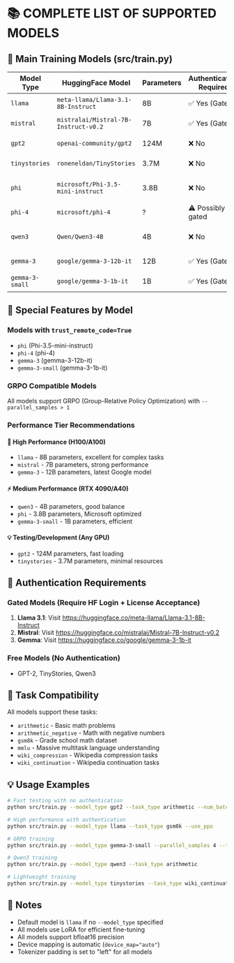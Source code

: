 # 📚 COMPLETE LIST OF SUPPORTED MODELS

## 🎯 Main Training Models (src/train.py)

| Model Type | HuggingFace Model | Parameters | Authentication Required | Notes |
|------------|-------------------|------------|------------------------|-------|
| `llama` | `meta-llama/Llama-3.1-8B-Instruct` | 8B | ✅ Yes (Gated) | Default model |
| `mistral` | `mistralai/Mistral-7B-Instruct-v0.2` | 7B | ✅ Yes (Gated) | Popular choice |
| `gpt2` | `openai-community/gpt2` | 124M | ❌ No | Good for testing |
| `tinystories` | `roneneldan/TinyStories` | 3.7M | ❌ No | Lightweight option |
| `phi` | `microsoft/Phi-3.5-mini-instruct` | 3.8B | ❌ No | Microsoft model (upgraded) |
| `phi-4` | `microsoft/phi-4` | ? | ⚠️ Possibly gated | Latest Phi model |
| `qwen3` | `Qwen/Qwen3-4B` | 4B | ❌ No | Newer Qwen version |
| `gemma-3` | `google/gemma-3-12b-it` | 12B | ✅ Yes (Gated) | Large Gemma |
| `gemma-3-small` | `google/gemma-3-1b-it` | 1B | ✅ Yes (Gated) | Small Gemma |

## 🔧 Special Features by Model

### Models with `trust_remote_code=True`
- `phi` (Phi-3.5-mini-instruct)
- `phi-4` (phi-4)  
- `gemma-3` (gemma-3-12b-it)
- `gemma-3-small` (gemma-3-1b-it)

### GRPO Compatible Models
All models support GRPO (Group-Relative Policy Optimization) with `--parallel_samples > 1`

### Performance Tier Recommendations

#### 🚀 High Performance (H100/A100)
- `llama` - 8B parameters, excellent for complex tasks
- `mistral` - 7B parameters, strong performance
- `gemma-3` - 12B parameters, latest Google model


#### ⚡ Medium Performance (RTX 4090/A40)
- `qwen3` - 4B parameters, good balance
- `phi` - 3.8B parameters, Microsoft optimized
- `gemma-3-small` - 1B parameters, efficient

#### 💡 Testing/Development (Any GPU)
- `gpt2` - 124M parameters, fast loading
- `tinystories` - 3.7M parameters, minimal resources

## 🔐 Authentication Requirements

### Gated Models (Require HF Login + License Acceptance)
1. **Llama 3.1**: Visit https://huggingface.co/meta-llama/Llama-3.1-8B-Instruct
2. **Mistral**: Visit https://huggingface.co/mistralai/Mistral-7B-Instruct-v0.2  
3. **Gemma**: Visit https://huggingface.co/google/gemma-3-1b-it

### Free Models (No Authentication)
- GPT-2, TinyStories, Qwen3

## 🎯 Task Compatibility

All models support these tasks:
- `arithmetic` - Basic math problems
- `arithmetic_negative` - Math with negative numbers
- `gsm8k` - Grade school math dataset
- `mmlu` - Massive multitask language understanding
- `wiki_compression` - Wikipedia compression tasks
- `wiki_continuation` - Wikipedia continuation tasks

## 💡 Usage Examples

```bash
# Fast testing with no authentication
python src/train.py --model_type gpt2 --task_type arithmetic --num_batches 2

# High performance with authentication  
python src/train.py --model_type llama --task_type gsm8k --use_ppo

# GRPO training
python src/train.py --model_type gemma-3-small --parallel_samples 4 --task_type arithmetic

# Qwen3 training
python src/train.py --model_type qwen3 --task_type arithmetic

# Lightweight training
python src/train.py --model_type tinystories --task_type wiki_continuation
```

## 📝 Notes

- Default model is `llama` if no `--model_type` specified
- All models use LoRA for efficient fine-tuning
- All models support bfloat16 precision
- Device mapping is automatic (`device_map="auto"`)
- Tokenizer padding is set to "left" for all models
